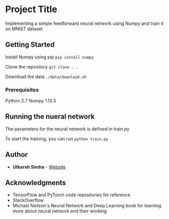 # Project Title

Implementing a simple feedforward neural network using Numpy and train it
on MNIST dataset

## Getting Started

Install Numpy using pip
`pip install numpy`

Clone the repository
`git clone ... `

Download the data
`./data/download.sh`

### Prerequisites

Python 2.7
Numpy 1.13.3

## Running the nueral network

The parameters for the neural network is defined in train.py

To start the training, you can run
`python train.py`

## Author

* **Utkarsh Simha** - [Website](http://cseweb.ucsd.edu/~usimha)

## Acknowledgments

* TensorFlow and PyTorch code repositories for reference
* StackOverflow
* Michael Neilson's Neural Network and Deep Learning book for learning
more about neural network and their working

